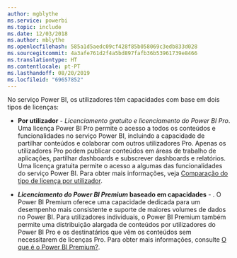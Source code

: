 ```yaml
---
author: mgblythe
ms.service: powerbi
ms.topic: include
ms.date: 12/03/2018
ms.author: mblythe
ms.openlocfilehash: 585a1d5aedc09cf428f85b058069c3edb833d028
ms.sourcegitcommit: 4a3afe761d2f4a5bd897fafb36b53961739e8466
ms.translationtype: HT
ms.contentlocale: pt-PT
ms.lasthandoff: 08/20/2019
ms.locfileid: "69657852"
---
```

No serviço Power BI, os utilizadores têm capacidades com base em dois tipos de licenças:

* **Por utilizador** - *Licenciamento gratuito e licenciamento do Power BI Pro*. Uma licença Power BI Pro permite o acesso a todos os conteúdos e funcionalidades no serviço Power BI, incluindo a capacidade de partilhar conteúdos e colaborar com outros utilizadores Pro. Apenas os utilizadores Pro podem publicar conteúdos em áreas de trabalho de aplicações, partilhar dashboards e subscrever dashboards e relatórios. Uma licença gratuita permite o acesso a algumas das funcionalidades do serviço Power BI. Para obter mais informações, veja [Comparação do tipo de licença por utilizador](../service-features-license-type.md#per-user-license-type-comparison).

* ***Licenciamento do Power BI Premium* baseado em capacidades** - . O Power BI Premium oferece uma capacidade dedicada para um desempenho mais consistente e suporte de maiores volumes de dados no Power BI. Para utilizadores individuais, o Power BI Premium também permite uma distribuição alargada de conteúdos por utilizadores do Power BI Pro e os destinatários que vêm os conteúdos sem necessitarem de licenças Pro. Para obter mais informações, consulte [O que é o Power BI Premium?](../service-premium-what-is.md).